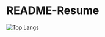 # README-Resume

[![Top Langs](https://github-readme-stats.vercel.app/api/top-langs/?username=swapnil0908&layout=compact)](https://github.com/swapnil0908/README_Resume)
